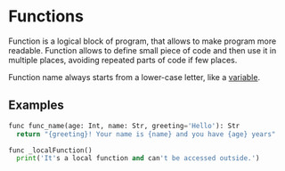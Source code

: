 # Functions

Function is a logical block of program, that allows to make program more readable. Function allows
to define small piece of code and then use it in multiple places, avoiding repeated parts of code if few places.

Function name always starts from a lower-case letter, like a [variable](Variables.md).


## Examples

```python
func func_name(age: Int, name: Str, greeting='Hello'): Str
  return "{greeting}! Your name is {name} and you have {age} years"

func _localFunction()
  print('It's a local function and can't be accessed outside.')
```
